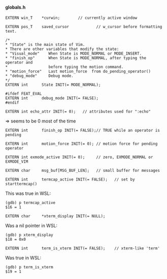 #### globals.h

```
EXTERN win_T    *curwin;        // currently active window
```
```
EXTERN pos_T    saved_cursor            // w_cursor before formatting text.
```
```
/*
* "State" is the main state of Vim.
* There are other variables that modify the state:
* "Visual_mode"    When State is MODE_NORMAL or MODE_INSERT.
* "finish_op"      When State is MODE_NORMAL, after typing the operator and
*                  before typing the motion command.
* "motion_force"   Last motion_force  from do_pending_operator()
* "debug_mode"     Debug mode.
*/
EXTERN int      State INIT(= MODE_NORMAL);
```

```
#ifdef FEAT_EVAL
EXTERN int      debug_mode INIT(= FALSE);
#endif
```

```
EXTERN int echo_attr INIT(= 0);   // attributes used for ":echo"
```
=> seems to be 0 most of the time

```
EXTERN int      finish_op INIT(= FALSE);// TRUE while an operator is pending
```

```
EXTERN int      motion_force INIT(= 0); // motion force for pending operator
```

```
EXTERN int exmode_active INIT(= 0);     // zero, EXMODE_NORMAL or EXMODE_VIM
```

```
EXTERN char     msg_buf[MSG_BUF_LEN];   // small buffer for messages
```

```
EXTERN int      termcap_active INIT(= FALSE);   // set by starttermcap()
```
This was true in WSL:
```
(gdb) p termcap_active
$16 = 1
```

```
EXTERN char     *xterm_display INIT(= NULL);
```
Was a nil pointer in WSL:
```
(gdb) p xterm_display
$18 = 0x0
```

```
EXTERN int      term_is_xterm INIT(= FALSE);    // xterm-like 'term'
```
Was true in WSL:
```
(gdb) p term_is_xterm
$19 = 1
```
